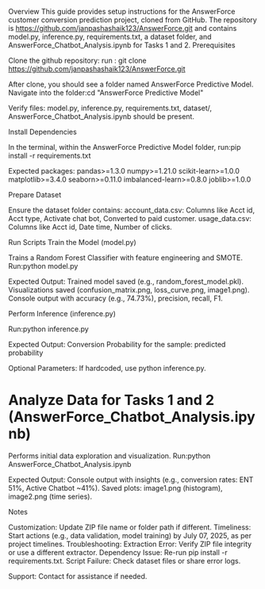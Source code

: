 Overview
This guide provides setup instructions for the AnswerForce customer conversion prediction project, cloned from GitHub. The repository is https://github.com/janpashashaik123/AnswerForce.git and contains model.py, inference.py, requirements.txt, a dataset folder, and AnswerForce_Chatbot_Analysis.ipynb for Tasks 1 and 2.
Prerequisites

Clone the github repository:
run : git clone  https://github.com/janpashashaik123/AnswerForce.git

After clone, you should see a folder named AnswerForce Predictive Model.
Navigate into the folder:cd "AnswerForce Predictive Model"


Verify files: model.py, inference.py, requirements.txt, dataset/, AnswerForce_Chatbot_Analysis.ipynb should be present.

Install Dependencies

In the terminal, within the AnswerForce Predictive Model folder, run:pip install -r requirements.txt


Expected packages:
pandas>=1.3.0
numpy>=1.21.0
scikit-learn>=1.0.0
matplotlib>=3.4.0
seaborn>=0.11.0
imbalanced-learn>=0.8.0
joblib>=1.0.0


Prepare Dataset

Ensure the dataset folder contains:
account_data.csv: Columns like Acct id, Acct type, Activate chat bot, Converted to paid customer.
usage_data.csv: Columns like Acct id, Date time, Number of clicks.



Run Scripts
Train the Model (model.py)

Trains a Random Forest Classifier with feature engineering and SMOTE.
Run:python model.py


Expected Output:
Trained model saved (e.g., random_forest_model.pkl).
Visualizations saved (confusion_matrix.png, loss_curve.png, image1.png).
Console output with accuracy (e.g., 74.73%), precision, recall, F1.


Perform Inference (inference.py)

Run:python inference.py 


Expected Output:
Conversion Probability for the sample: predicted probability


Optional Parameters: If hardcoded, use python inference.py.

# Analyze Data for Tasks 1 and 2 (AnswerForce_Chatbot_Analysis.ipynb)

Performs initial data exploration and visualization.
Run:python AnswerForce_Chatbot_Analysis.ipynb


Expected Output:
Console output with insights (e.g., conversion rates: ENT 51%, Active Chatbot ~41%).
Saved plots: image1.png (histogram), image2.png (time series).



Notes

Customization: Update ZIP file name or folder path if different.
Timeliness: Start actions (e.g., data validation, model training) by July 07, 2025, as per project timelines.
Troubleshooting:
Extraction Error: Verify ZIP file integrity or use a different extractor.
Dependency Issue: Re-run pip install -r requirements.txt.
Script Failure: Check dataset files or share error logs.


Support: Contact for assistance if needed.
